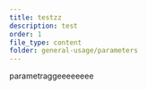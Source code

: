 ```yaml
---
title: testzz
description: test
order: 1
file_type: content
folder: general-usage/parameters
---
```

parametraggeeeeeeee
